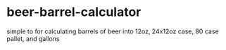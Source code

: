 # beer-barrel-calculator
simple to for calculating barrels of beer into  12oz, 24x12oz case, 80 case pallet, and gallons  

